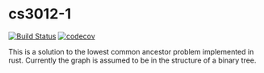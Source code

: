 # cs3012-1
[![Build Status](https://travis-ci.org/Ebin-Benny/cs3012-1.svg?branch=master)](https://travis-ci.org/Ebin-Benny/cs3012-1)
[![codecov](https://codecov.io/gh/Ebin-Benny/cs3012-1/branch/master/graph/badge.svg)](https://codecov.io/gh/Ebin-Benny/cs3012-1)

This is a solution to the lowest common ancestor problem implemented in rust. Currently the graph is assumed to be in the structure
of a binary tree.
